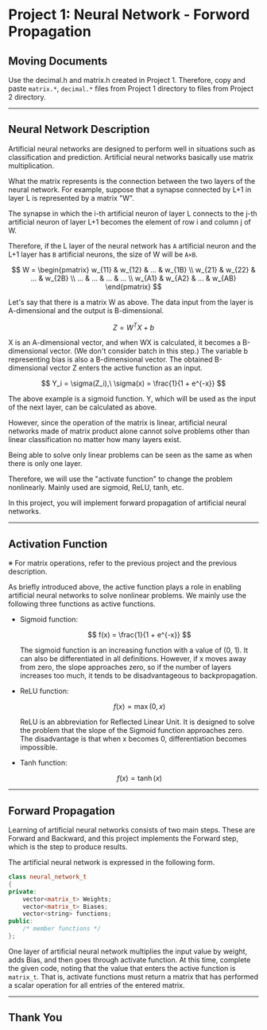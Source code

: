 # Project 1: Neural Network - Forword Propagation

## Moving Documents

Use the decimal.h and matrix.h created in Project 1. Therefore, copy and paste `matrix.*`, `decimal.*` files from Project 1 directory to files from Project 2 directory.

---

## Neural Network Description

Artificial neural networks are designed to perform well in situations such as classification and prediction. Artificial neural networks basically use matrix multiplication.

What the matrix represents is the connection between the two layers of the neural network. For example, suppose that a synapse connected by L+1 in layer L is represented by a matrix "W".

The synapse in which the i-th artificial neuron of layer L connects to the j-th artificial neuron of layer L+1 becomes the element of row i and column j of W.

Therefore, if the L layer of the neural network has `A` artificial neuron and the L+1 layer has `B` artificial neurons, the size of W will be `A×B`.

$$
    W = \begin{pmatrix}
        w_{11} & w_{12} & ... & w_{1B} \\
        w_{21} & w_{22} & ... & w_{2B} \\
        ... & ... & ... & ... \\
        w_{A1} & w_{A2} & ... & w_{AB}
    \end{pmatrix}
$$

Let's say that there is a matrix W as above. The data input from the layer is A-dimensional and the output is B-dimensional.

$$
    Z = W^T X + b
$$

X is an A-dimensional vector, and when WX is calculated, it becomes a B-dimensional vector. (We don't consider batch in this step.) The variable b representing bias is also a B-dimensional vector. The obtained B-dimensional vector Z enters the active function as an input.

$$
    Y_i = \sigma(Z_i),\ \sigma(x) = \frac{1}{1 + e^{-x}}
$$

The above example is a sigmoid function. Y, which will be used as the input of the next layer, can be calculated as above.

However, since the operation of the matrix is linear, artificial neural networks made of matrix product alone cannot solve problems other than linear classification no matter how many layers exist.

Being able to solve only linear problems can be seen as the same as when there is only one layer.

Therefore, we will use the "activate function" to change the problem nonlinearly. Mainly used are sigmoid, ReLU, tanh, etc.

In this project, you will implement forward propagation of artificial neural networks.

---

## Activation Function

※ For matrix operations, refer to the previous project and the previous description.

As briefly introduced above, the active function plays a role in enabling artificial neural networks to solve nonlinear problems. We mainly use the following three functions as active functions.

+ Sigmoid function:

    $$
    f(x) = \frac{1}{1 + e^{-x}}
    $$

    The sigmoid function is an increasing function with a value of (0, 1). It can also be differentiated in all definitions. However, if x moves away from zero, the slope approaches zero, so if the number of layers increases too much, it tends to be disadvantageous to backpropagation.

+ ReLU function:

    $$
    f(x) = \max(0, x)
    $$

    ReLU is an abbreviation for Reflected Linear Unit. It is designed to solve the problem that the slope of the Sigmoid function approaches zero. The disadvantage is that when x becomes 0, differentiation becomes impossible.

+ Tanh function:

    $$
    f(x) = \tanh(x)
    $$

---

## Forward Propagation

Learning of artificial neural networks consists of two main steps. These are Forward and Backward, and this project implements the Forward step, which is the step to produce results.

The artificial neural network is expressed in the following form.

``` c++
class neural_network_t
{
private:
    vector<matrix_t> Weights;
    vector<matrix_t> Biases;
    vector<string> functions;
public:
    /* member functions */
};
```
One layer of artificial neural network multiplies the input value by weight, adds Bias, and then goes through activate function. At this time, complete the given code, noting that the value that enters the active function is `matrix_t`. That is, activate functions must return a matrix that has performed a scalar operation for all entries of the entered matrix.

---

## Thank You

